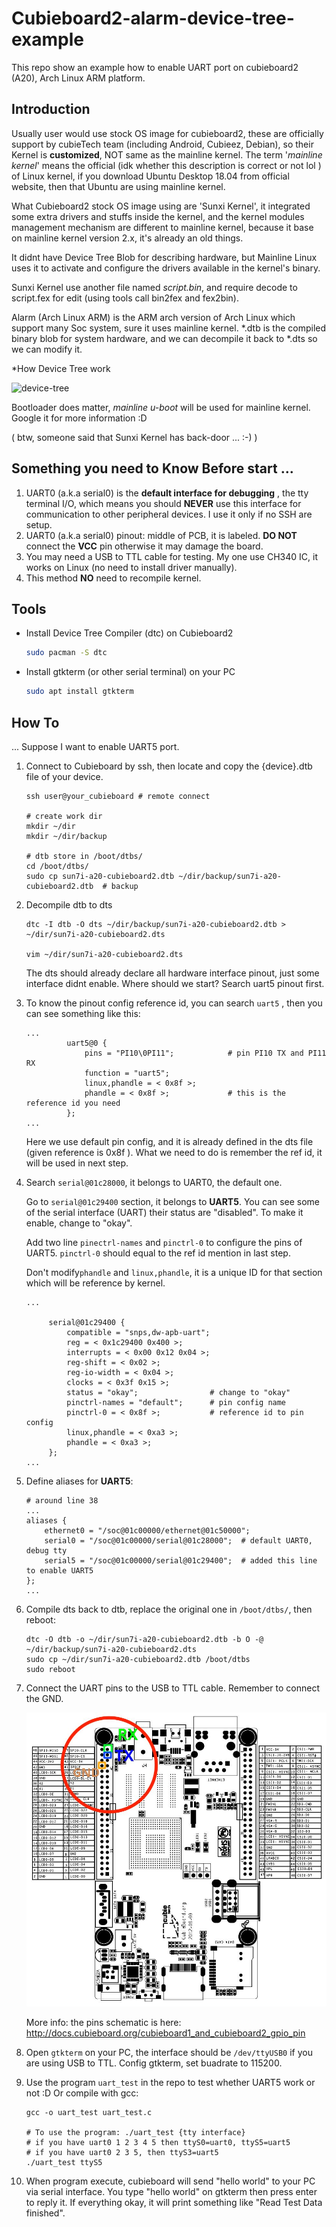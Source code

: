 # Cubieboard2-alarm-device-tree-example
This repo show an example how to enable UART port on cubieboard2 (A20), Arch Linux ARM platform.  



## Introduction

Usually user would use stock OS image for cubieboard2, these are officially support by cubieTech team (including Android, Cubieez, Debian), so their Kernel is __customized__, NOT same as the mainline kernel. The term '_mainline kernel_' means the official (idk whether this description is correct or not lol ) of Linux kernel, if you download Ubuntu Desktop 18.04 from official website, then that Ubuntu are using mainline kernel. 

What Cubieboard2 stock OS image using are 'Sunxi Kernel', it integrated some extra drivers and stuffs inside the kernel, and the kernel modules management mechanism are different to mainline kernel, because it base on mainline kernel version 2.x, it's already an old things. 

It didnt have Device Tree Blob for describing hardware, but Mainline Linux uses it to activate and configure the drivers available in the kernel's binary.

Sunxi Kernel use another file named _script.bin_, and require decode to script.fex for edit (using tools call bin2fex and fex2bin).

Alarm (Arch Linux ARM) is the ARM arch version of Arch Linux which support many Soc system, sure it uses mainline kernel. *.dtb is the compiled binary blob for system hardware, and we can decompile it back to *.dts so we can modify it.

*How Device Tree work

![device-tree](https://source.android.com/devices/architecture/images/treble_dto_bootloader.png)

Bootloader does matter, _mainline u-boot_ will be used for mainline kernel. Google it for more information :D

( btw, someone said that Sunxi Kernel has back-door ... :-) )



## Something you need to Know Before start ...

1. UART0 (a.k.a serial0) is the __default interface for debugging__ , the tty terminal I/O, which means you should __NEVER__ use this interface for communication to other peripheral devices. I use it only if no SSH are setup.
2. UART0 (a.k.a serial0) pinout: middle of PCB, it is labeled. __DO NOT__ connect the __VCC__ pin otherwise it may damage the board.
3. You may need a USB to TTL cable for testing. My one use CH340 IC, it works on Linux (no need to install driver manually).
4. This method __NO__ need to recompile kernel.



## Tools

- Install Device Tree Compiler (dtc) on Cubieboard2

  ```bash
  sudo pacman -S dtc
  ```

- Install gtkterm (or other serial terminal) on your PC

  ```bash
  sudo apt install gtkterm
  ```



## How To

... Suppose I want to enable UART5 port.

1. Connect to Cubieboard by ssh, then locate and copy the {device}.dtb file of your device.

   ```shell
   ssh user@your_cubieboard # remote connect
   
   # create work dir
   mkdir ~/dir
   mkdir ~/dir/backup
   
   # dtb store in /boot/dtbs/
   cd /boot/dtbs/
   sudo cp sun7i-a20-cubieboard2.dtb ~/dir/backup/sun7i-a20-cubieboard2.dtb  # backup
   ```


2. Decompile dtb to dts

   ```shell
   dtc -I dtb -O dts ~/dir/backup/sun7i-a20-cubieboard2.dtb > ~/dir/sun7i-a20-cubieboard2.dts
   
   vim ~/dir/sun7i-a20-cubieboard2.dts
   ```

   The dts should already declare all hardware interface pinout, just some interface didnt enable. Where should we start?  Search uart5 pinout first.

3. To know the pinout config reference id, you can search `uart5` , then you can see something like this:

   ```shell
   ...
   			uart5@0 {
   				pins = "PI10\0PI11";			# pin PI10 TX and PI11 RX
   				function = "uart5";
   				linux,phandle = < 0x8f >;
   				phandle = < 0x8f >;				# this is the reference id you need
   			};
   ...
   ```

   Here we use default pin config, and it is already defined in the dts file (given reference is 0x8f ). What we need to do is remember the ref id, it will be used in next step.

4. Search `serial@01c28000`, it belongs to UART0, the default one.

   Go to `serial@01c29400` section, it belongs to __UART5__. You can see some of the serial interface (UART) their status are "disabled". To make it enable, change to "okay".

   Add two line `pinectrl-names` and `pinctrl-0` to configure the pins of UART5. `pinctrl-0` should equal to the ref id mention in last step.

   Don't modify`phandle` and `linux,phandle`, it is a unique ID for that section which will be reference by kernel.

   ```shell
   ...
   
   		serial@01c29400 {
   			compatible = "snps,dw-apb-uart";
   			reg = < 0x1c29400 0x400 >;
   			interrupts = < 0x00 0x12 0x04 >;
   			reg-shift = < 0x02 >;
   			reg-io-width = < 0x04 >;
   			clocks = < 0x3f 0x15 >;
   			status = "okay";				# change to "okay"
   			pinctrl-names = "default";		# pin config name
   			pinctrl-0 = < 0x8f >;			# reference id to pin config
   			linux,phandle = < 0xa3 >;
   			phandle = < 0xa3 >;
   		};
   ...
   
   ```

5. Define aliases for __UART5__:

   ```shell
   # around line 38
   ...
   aliases {
       ethernet0 = "/soc@01c00000/ethernet@01c50000";
       serial0 = "/soc@01c00000/serial@01c28000";  # default UART0, debug tty 
       serial5 = "/soc@01c00000/serial@01c29400";  # added this line to enable UART5
   };
   ...
   ```

6. Compile dts back to dtb, replace the original one in `/boot/dtbs/`, then reboot:

   ```shell
   dtc -O dtb -o ~/dir/sun7i-a20-cubieboard2.dtb -b O -@ ~/dir/backup/sun7i-a20-cubieboard2.dts
   sudo cp ~/dir/sun7i-a20-cubieboard2.dtb /boot/dtbs
   sudo reboot
   ```

7. Connect the UART pins to the USB to TTL cable. Remember to connect the GND. 

   ![](./cubieboard.jpeg)

   More info: the pins schematic is here: http://docs.cubieboard.org/cubieboard1_and_cubieboard2_gpio_pin

8. Open `gtkterm` on your PC, the interface should be `/dev/ttyUSB0` if you are using USB to TTL. Config gtkterm, set buadrate to 115200.

9. Use the program `uart_test` in the repo to test whether UART5 work or not :D
   Or compile with gcc:

   ```shell
   gcc -o uart_test uart_test.c
   
   # To use the program: ./uart_test {tty interface}
   # if you have uart0 1 2 3 4 5 then ttyS0=uart0, ttyS5=uart5
   # if you have uart0 2 3 5, then ttyS3=uart5
   ./uart_test ttyS5
   ```

10. When program execute, cubieboard will send "hello world" to your PC via serial interface. You type "hello world" on gtkterm then press enter to reply it. If everything okay, it will print something like "Read Test Data finished".


